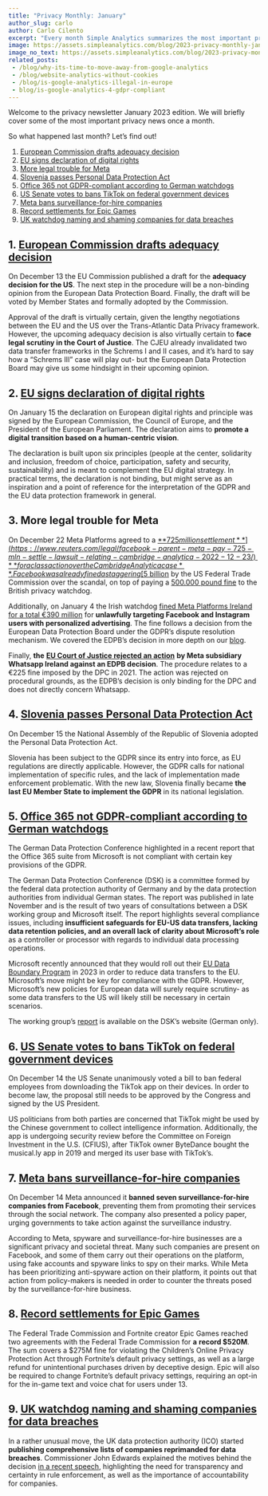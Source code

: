 ```yaml
---
title: "Privacy Monthly: January"
author_slug: carlo
author: Carlo Cilento
excerpt: "Every month Simple Analytics summarizes the most important privacy events. Here is our January recap"
image: https://assets.simpleanalytics.com/blog/2023-privacy-monthly-january-2023/social-image-privacy-monthly-january.png
image_no_text: https://assets.simpleanalytics.com/blog/2023-privacy-monthly-january-2023/social-image-privacy-monthly-january.png
related_posts:
 - /blog/why-its-time-to-move-away-from-google-analytics
 - /blog/website-analytics-without-cookies
 - /blog/is-google-analytics-illegal-in-europe
 - blog/is-google-analytics-4-gdpr-compliant
---
```


Welcome to the privacy newsletter January 2023 edition. We will briefly cover some of the most important privacy news once a month.

So what happened last month? Let’s find out!

1. [European Commission drafts adequacy decision](#1-european-commission-drafts-adequacy-decision)
2. [EU signs declaration of digital rights](#2-eu-signs-declaration-of-digital-rights)
3. [More legal trouble for Meta](#3-more-legal-trouble-for-meta)
4. [Slovenia passes Personal Data Protection Act](#4-slovenia-passes-personal-data-protection-act)
5. [Office 365 not GDPR-compliant according to German watchdogs](#5-office-365-not-gdpr-compliant-according-to-german-watchdogs)
6. [US Senate votes to bans TikTok on federal government devices](#6-us-senate-votes-to-bans-tiktok-on-federal-government-devices)
7. [Meta bans surveillance-for-hire companies](#7-meta-bans-surveillance-for-hire-companies)
8. [Record settlements for Epic Games](#8-record-settlements-for-epic-games)
9. [UK watchdog naming and shaming companies for data breaches](#9-uk-watchdog-naming-and-shaming-companies-for-data-breaches)


## 1. [European Commission drafts adequacy decision](https://ec.europa.eu/commission/presscorner/detail/en/ip_22_7631)

On December 13 the EU Commission published a draft for the **adequacy decision for the US**. The next step in the procedure will be a non-binding opinion from the European Data Protection Board. Finally, the draft will be voted by Member States and formally adopted by the Commission.

Approval of the draft is virtually certain, given the lengthy negotiations between the EU and the US over the Trans-Atlantic Data Privacy framework. However, the upcoming adequacy decision is also virtually certain to **face legal scrutiny in the Court of Justice**. The CJEU already invalidated two data transfer frameworks in the Schrems I and II cases, and it’s hard to say how a “Schrems III” case will play out- but the European Data Protection Board may give us some hindsight in their upcoming opinion.

## 2. [EU signs declaration of digital rights](https://digital-strategy.ec.europa.eu/en/policies/digital-principles)

On January 15 the declaration on European digital rights and principle was signed by the European Commission, the Council of Europe, and the President of the European Parliament. The declaration aims to **promote a digital transition based on a human-centric vision**.

The declaration is built upon six principles (people at the center, solidarity and inclusion, freedom of choice, participation, safety and security, sustainability) and is meant to complement the EU digital strategy. In practical terms, the declaration is not binding, but might serve as an inspiration and a point of reference for the interpretation of the GDPR and the EU data protection framework in general.

## 3. More legal trouble for Meta

On December 22 Meta Platforms agreed to a [**$725 million settlement**](https://www.reuters.com/legal/facebook-parent-meta-pay-725-mln-settle-lawsuit-relating-cambridge-analytica-2022-12-23/) **for a class action over the Cambridge Analytica case**. Facebook was already fined a staggering [$5 billion](https://www.theguardian.com/technology/2019/jul/24/facebook-to-pay-5bn-fine-as-regulator-files-cambridge-analytica-complaint) by the US Federal Trade Commission over the scandal, on top of paying a [500.000 pound fine](https://www.theguardian.com/technology/2018/oct/25/facebook-fined-uk-privacy-access-user-data-cambridge-analytica) to the British privacy watchdog.

Additionally, on January 4 the Irish watchdog [fined Meta Platforms Ireland for a total €390 million](https://www.wsj.com/articles/metas-targeted-ad-model-faces-restrictions-in-europe-11670335772) for **unlawfully targeting Facebook and Instagram users with personalized advertising**. The fine follows a decision from the European Data Protection Board under the GDPR’s dispute resolution mechanism. We covered the EDPB’s decision in more depth on our [blog](https://www.simpleanalytics.com/en/blog/meta-targeted-advertising-not-gdpr-compliant).

Finally, **the** [**EU Court of Justice rejected an action**](https://edpb.europa.eu/news/news/2022/general-court-whatsapp-annulment-action-inadmissible_en) **by Meta subsidiary Whatsapp Ireland against an EDPB decision**. The procedure relates to a €225 fine imposed by the DPC in 2021. The action was rejected on procedural grounds, as the EDPB’s decision is only binding for the DPC and does not directly concern Whatsapp.

## 4. [Slovenia passes Personal Data Protection Act](https://iapp.org/news/a/slovenia-passes-personal-data-protection-act/)

On December 15 the National Assembly of the Republic of Slovenia adopted the Personal Data Protection Act.

Slovenia has been subject to the GDPR since its entry into force, as EU regulations are directly applicable. However, the GDPR calls for national implementation of specific rules, and the lack of implementation made enforcement problematic. With the new law, Slovenia finally became **the last EU Member State to implement the GDPR** in its national legislation.

## 5. [Office 365 not GDPR-compliant according to German watchdogs](https://techcrunch.com/2022/11/28/microsoft-365-faces-darkening-gdpr-compliance-clouds-after-german-report/)

The German Data Protection Conference highlighted in a recent report that the Office 365 suite from Microsoft is not compliant with certain key provisions of the GDPR.

The German Data Protection Conference (DSK) is a committee formed by the federal data protection authority of Germany and by the data protection authorities from individual German states. The report was published in late November and is the result of two years of consultations between a DSK working group and Microsoft itself. The report highlights several compliance issues, including **insufficient safeguards for EU-US data transfers, lacking data retention policies, and an overall lack of clarity about Microsoft’s role** as a controller or processor with regards to individual data processing operations.

Microsoft recently announced that they would roll out their [EU Data Boundary Program](https://blogs.microsoft.com/eupolicy/2022/12/15/eu-data-boundary-cloud-rollout/) in 2023 in order to reduce data transfers to the EU. Microsoft’s move might be key for compliance with the GDPR. However, Microsoft’s new policies for European data will surely require scrutiny- as some data transfers to the US will likely still be necessary in certain scenarios.

The working group’s [report](https://datenschutzkonferenz-online.de/media/dskb/2022_24_11_festlegung_MS365_zusammenfassung.pdf) is available on the DSK’s website (German only).

## 6. [US Senate votes to bans TikTok on federal government devices](https://iapp.org/news/a/us-senate-passes-bill-to-ban-tiktok-on-federal-government-devices/)

On December 14 the US Senate unanimously voted a bill to ban federal employees from downloading the TikTok app on their devices. In order to become law, the proposal still needs to be approved by the Congress and signed by the US President.

US politicians from both parties are concerned that TikTok might be used by the Chinese government to collect intelligence information. Additionally, the app is undergoing security review before the Committee on Foreign Investment in the U.S. (CFIUS), after TikTok owner ByteDance bought the musical.ly app in 2019 and merged its user base with TikTok’s.

## 7. [Meta bans surveillance-for-hire companies](https://www.cyberscoop.com/meta-surveillance-for-hire-government-action/)

On December 14 Meta announced it **banned seven surveillance-for-hire companies from Facebook**, preventing them from promoting their services through the social network. The company also presented a policy paper, urging governments to take action against the surveillance industry.

According to Meta, spyware and surveillance-for-hire businesses are a significant privacy and societal threat. Many such companies are present on Facebook, and some of them carry out their operations on the platform, using fake accounts and spyware links to spy on their marks. While Meta has been prioritizing anti-spyware action on their platform, it points out that action from policy-makers is needed in order to counter the threats posed by the surveillance-for-hire business.

## 8. [Record settlements for Epic Games](https://www.ftc.gov/news-events/news/press-releases/2022/12/fortnite-video-game-maker-epic-games-pay-more-half-billion-dollars-over-ftc-allegations)

The Federal Trade Commission and Fortnite creator Epic Games reached two agreements with the Federal Trade Commission for **a** **record $520M**. The sum covers a $275M fine for violating the Children’s Online Privacy Protection Act through Fortnite’s default privacy settings, as well as a large refund for unintentional purchases driven by deceptive design. Epic will also be required to change Fortnite’s default privacy settings, requiring an opt-in for the in-game text and voice chat for users under 13.

## 9. [UK watchdog naming and shaming companies for data breaches](https://www.dacbeachcroft.com/en/gb/articles/2022/december/named-and-shamed-ico-now-publishing-names-of-organisations-suffering-data-breaches/)

In a rather unusual move, the UK data protection authority (ICO) started **publishing comprehensive lists of companies reprimanded for data breaches**. Commissioner John Edwards explained the motives behind the decision [in a recent speech](https://ico.org.uk/about-the-ico/media-centre/news-and-blogs/2022/11/how-the-ico-enforces-a-new-strategic-approach-to-regulatory-action/), highlighting the need for transparency and certainty in rule enforcement, as well as the importance of accountability for companies.
